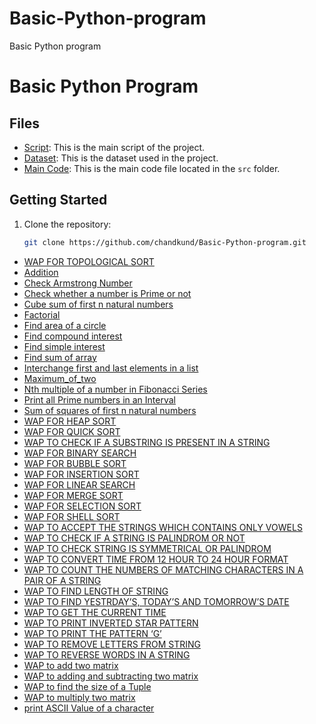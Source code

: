 # Basic-Python-program
Basic Python program


# Basic Python Program

## Files

- [Script](script.py): This is the main script of the project.
- [Dataset](data/dataset.csv): This is the dataset used in the project.
- [Main Code](src/main.py): This is the main code file located in the `src` folder.

## Getting Started

1. Clone the repository:
   ```sh
   git clone https://github.com/chandkund/Basic-Python-program.git

- [WAP FOR TOPOLOGICAL SORT]()
- [Addition]()
- [Check Armstrong Number]()
- [Check whether a number is Prime or not]()
- [Cube sum of first n natural numbers]()
- [Factorial]()
- [Find area of a circle]()
- [Find compound interest]()
- [Find simple interest]()
- [Find sum of array]()
- [Interchange first and last elements in a list]()
- [Maximum_of_two]()
- [Nth multiple of a number in Fibonacci Series]()
- [Print all Prime numbers in an Interval]()
- [Sum of squares of first n natural numbers]()
- [WAP FOR HEAP SORT]()
- [WAP FOR QUICK SORT]()
- [WAP TO CHECK IF A SUBSTRING IS PRESENT IN A STRING]()
- [WAP FOR BINARY SEARCH]()
- [WAP FOR BUBBLE SORT]()
- [WAP FOR INSERTION SORT]()
- [WAP FOR LINEAR SEARCH]()
- [WAP FOR MERGE SORT]()
- [WAP FOR SELECTION SORT]()
- [WAP FOR SHELL SORT]()
- [WAP TO ACCEPT THE STRINGS WHICH CONTAINS ONLY VOWELS]()
- [WAP TO CHECK IF A STRING IS PALINDROM OR NOT]()
- [WAP TO CHECK STRING IS SYMMETRICAL OR PALINDROM]()
- [WAP TO CONVERT TIME FROM 12 HOUR TO 24 HOUR FORMAT]()
- [WAP TO COUNT THE NUMBERS OF MATCHING CHARACTERS IN A PAIR OF A STRING ]()
- [WAP TO FIND LENGTH OF STRING]()
- [WAP TO FIND YESTRDAY’S, TODAY’S AND TOMORROW’S DATE]()
- [WAP TO GET THE CURRENT TIME]()
- [WAP TO PRINT INVERTED STAR PATTERN]()
- [WAP TO PRINT THE PATTERN ‘G’]()
- [WAP TO REMOVE LETTERS FROM STRING]()
- [WAP TO REVERSE WORDS IN A STRING]()
- [WAP to add two matrix]()
- [WAP to adding and subtracting two matrix]()
- [WAP to find the size of a Tuple]()
- [WAP to multiply two matrix]()
- [print ASCII Value of a character]()

